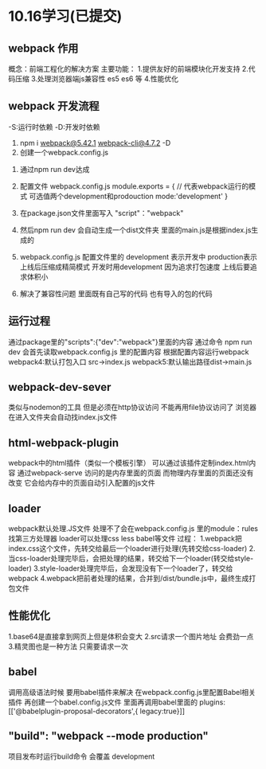 # 10.16学习(已提交)
## webpack 作用
概念：前端工程化的解决方案
主要功能：
1.提供友好的前端模块化开发支持
2.代码压缩
3.处理浏览器端js兼容性 es5 es6 等
4.性能优化

## webpack 开发流程
<!-- npm i jquery -S 代表要把版本号和名字加入 depence里 -->
-S:运行时依赖 -D:开发时依赖
1. npm i webpack@5.42.1 webpack-cli@4.7.2 -D
2. 创建一个webpack.config.js
<!-- // 使用node语法 向外导出webpack配置对象 -->
1. 通过npm run dev达成

2. 配置文件 webpack.config.js module.exports = {
    // 代表webpack运行的模式 可选值两个development和prodouction
    mode:'development'
}
3. 在package.json文件里面写入 "script"："webpack"
4. 然后npm run dev 会自动生成一个dist文件夹 里面的main.js是根据index.js生成的 
5. webpack.config.js 配置文件里的 development 表示开发中 production表示上线后压缩成精简模式  开发时用development 因为追求打包速度 上线后要追求体积小 
6. 解决了兼容性问题 里面既有自己写的代码 也有导入的包的代码

## 运行过程
通过package里的"scripts":{"dev":"webpack"}里面的内容
通过命令 npm run dev 会首先读取webpack.config.js 里的配置内容 根据配置内容运行webpack
webpack4:默认打包入口 src->index.js
webpack5:默认输出路径dist->main.js

## webpack-dev-sever
类似与nodemon的工具
但是必须在http协议访问 不能再用file协议访问了 浏览器在进入文件夹会自动找index.js文件
## html-webpack-plugin
webpack中的html插件（类似一个模板引擎）
可以通过该插件定制index.html内容
通过webpack-serve 访问的是内存里面的页面 而物理内存里面的页面还没有改变
它会给内存中的页面自动引入配置的js文件

## loader
webpack默认处理.JS文件 处理不了会在webpack.config.js 里的module：rules找第三方处理器
loader可以处理css less babel等文件
过程：
1.webpack把index.css这个文件，先转交给最后一个loader进行处理(先转交给css-loader)
2.当css-loader处理完毕后，会把处理的结果，转交给下一个loader(转交给style-loader)
3.style-loader处理完毕后，会发现没有下一个loader了，转交给webpack
4.webpack把前者处理的结果，合并到/dist/bundle.js中，最终生成打包文件

## 性能优化
1.base64是直接拿到网页上但是体积会变大 
2.src请求一个图片地址 会费劲一点 
3.精灵图也是一种方法 只需要请求一次

## babel
调用高级语法时候 要用babel插件来解决 在webpack.config.js里配置Babel相关插件
再创建一个babel.config.js文件 里面再调用babel里面的 
plugins:[['@babelplugin-proposal-decorators',{ legacy:true}]]

## "build": "webpack --mode production"
项目发布时运行build命令 会覆盖 development